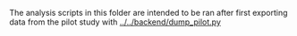 The analysis scripts in this folder are intended to be ran after first exporting data from the pilot study with [../../backend/dump_pilot.py](../../backend/dump_pilot.py)
